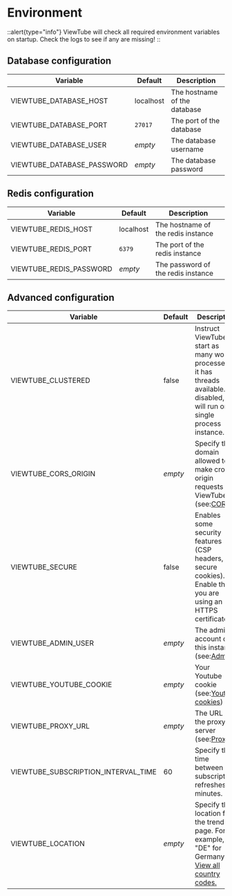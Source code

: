 # Environment

::alert{type="info"}
ViewTube will check all required environment variables on startup. Check the logs to see if any are missing!
::

## Database configuration

| Variable                     | Default   | Description                  |
| ---------------------------- | --------- | ---------------------------- |
| VIEWTUBE\_DATABASE\_HOST     | localhost | The hostname of the database |
| VIEWTUBE\_DATABASE\_PORT     | `27017`   | The port of the database     |
| VIEWTUBE\_DATABASE\_USER     | _empty_   | The database username        |
| VIEWTUBE\_DATABASE\_PASSWORD | _empty_   | The database password        |

## Redis configuration

| Variable                  | Default   | Description                        |
| ------------------------- | --------- | ---------------------------------- |
| VIEWTUBE\_REDIS\_HOST     | localhost | The hostname of the redis instance |
| VIEWTUBE\_REDIS\_PORT     | `6379`    | The port of the redis instance     |
| VIEWTUBE\_REDIS\_PASSWORD | _empty_   | The password of the redis instance |

## Advanced configuration

| Variable                               | Default | Description                                                                                                                                                        |
| -------------------------------------- | ------- | ------------------------------------------------------------------------------------------------------------------------------------------------------------------ |
| VIEWTUBE\_CLUSTERED                    | false   | Instruct ViewTube to start as many worker processes as it has threads available. If disabled, it will run on a single process instance.                            |
| VIEWTUBE\_CORS\_ORIGIN                 | _empty_ | Specify the domain allowed to make cross-origin requests to ViewTube (see:[CORS](/configuration/advanced#cors))                                                    |
| VIEWTUBE\_SECURE                       | false   | Enables some security features (CSP headers, secure cookies). Enable this if you are using an HTTPS certificate                                                    |
| VIEWTUBE\_ADMIN\_USER                  | _empty_ | The admin account of this instance (see:[Admin](/configuration/admin)                                                                                              |
| VIEWTUBE\_YOUTUBE\_COOKIE              | _empty_ | Your Youtube cookie (see:[Youtube cookies](/configuration/advanced#use-cookies-from-a-real-account))                                                               |
| VIEWTUBE\_PROXY\_URL                   | _empty_ | The URL of the proxy server (see:[Proxy](/configuration/advanced#proxy))                                                                                           |
| VIEWTUBE\_SUBSCRIPTION\_INTERVAL\_TIME | 60      | Specify the time between subscription refreshes in minutes.                                                                                                        |
| VIEWTUBE\_LOCATION                     | _empty_ | Specify the location for the trending page. For example, "DE" for Germany. [View all country codes.](https://en.wikipedia.org/wiki/List_of_ISO_639_language_codes) |
